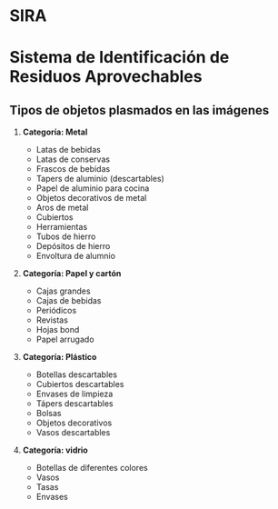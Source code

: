 # SIRA
# Sistema de Identificación de Residuos Aprovechables

## Tipos de objetos plasmados en las imágenes
1. **Categoría: Metal**
   - Latas de bebidas
   - Latas de conservas
   - Frascos de bebidas
   - Tapers de aluminio (descartables)
   - Papel de aluminio para cocina
   - Objetos decorativos de metal
   - Aros de metal
   - Cubiertos
   - Herramientas
   - Tubos de hierro
   - Depósitos de hierro
   - Envoltura de alumnio
   
2. **Categoría: Papel y cartón**
   - Cajas grandes
   - Cajas de bebidas
   - Periódicos
   - Revistas
   - Hojas bond
   - Papel arrugado

3. **Categoría: Plástico**
   - Botellas descartables
   - Cubiertos descartables
   - Envases de limpieza
   - Tápers descartables
   - Bolsas
   - Objetos decorativos
   - Vasos descartables

4. **Categoría: vidrio**
   - Botellas de diferentes colores
   - Vasos
   - Tasas
   - Envases